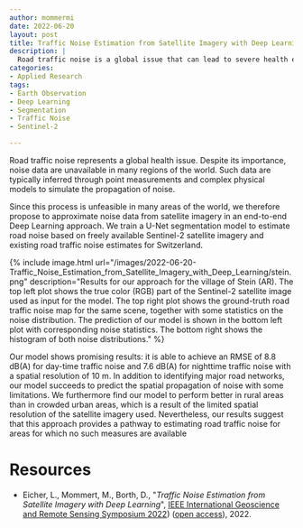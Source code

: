 ```yaml
---
author: mommermi
date: 2022-06-20
layout: post
title: Traffic Noise Estimation from Satellite Imagery with Deep Learning 
description: |
  Road traffic noise is a global issue that can lead to severe health effects. Despite the ubiquity of traffic noise, its quantification or estimation is complicated and detailed road traffic maps are only available for select countries or areas. We investigate whether it is possible to train a segmentation model to esimate road traffic noise from satellite imagery.
categories:
- Applied Research
tags:
- Earth Observation
- Deep Learning
- Segmentation
- Traffic Noise
- Sentinel-2

---
```


Road traffic noise represents a global health issue. Despite its importance, noise data are unavailable in many regions of the world. Such data are typically inferred through point measurements and complex physical models to simulate the propagation of noise. 

Since this process is unfeasible in many areas of the world, we therefore propose to approximate noise data from satellite imagery in an end-to-end Deep Learning approach. We train a U-Net segmentation model to estimate road noise based on freely available Sentinel-2 satellite imagery and existing road traffic noise estimates for Switzerland.

{% include image.html
url="/images/2022-06-20-Traffic_Noise_Estimation_from_Satellite_Imagery_with_Deep_Learning/stein.png"
description="Results for our approach for the village of Stein (AR). The top left plot shows the true color (RGB) part of the Sentinel-2 satellite image used as input for the model. The top right plot shows the ground-truth road traffic noise map for the same scene, together with some statistics on the noise distribution. The prediction of our model is shown in the bottom left plot with corresponding noise statistics. The bottom right shows the histogram of both noise distributions." %}

Our model shows promising results: it is able to achieve an RMSE of 8.8 dB(A) for day-time traffic noise and 7.6 dB(A) for nighttime traffic noise with a spatial resolution of 10 m. In addition to identifying major road networks, our model succeeds to predict the spatial propagation of noise with some limitations. We furthermore find our model to perform better in rural areas than in crowded urban areas, which is a result of the limited spatial resolution of the satellite imagery used. Nevertheless, our results suggest that this approach provides a pathway to estimating road traffic noise for areas for which no such measures are available

# Resources

* Eicher, L., Mommert, M., Borth, D., "*Traffic Noise Estimation from Satellite Imagery with Deep Learning*", [IEEE International Geoscience and Remote Sensing Symposium 2022](https://ieeexplore.ieee.org/stamp/stamp.jsp?tp=&arnumber=9883463)) ([open access](http://www.alexandria.unisg.ch/267269/1/IGARSS_traffic_noise.pdf)), 2022.
